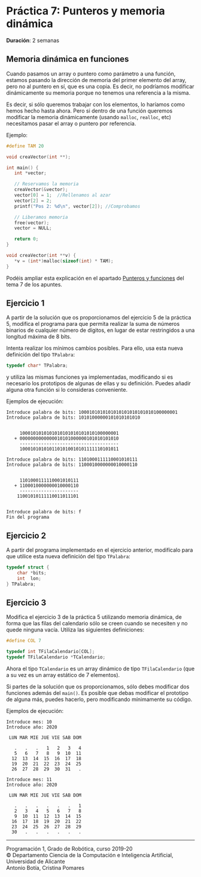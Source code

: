 # Práctica 7: Punteros y memoria dinámica

**Duración**: 2 semanas

## Memoria dinámica en funciones

Cuando pasamos un array o puntero como parámetro a una función, estamos pasando la dirección de memoria del primer elemento del array, pero no al puntero en sí, que es una copia. Es decir, no podríamos modificar dinámicamente su memoria porque no tenemos una referencia a la misma.

Es decir, si sólo queremos trabajar con los elementos, lo haríamos como hemos hecho hasta ahora. Pero si dentro de una función queremos modificar la memoria dinámicamente (usando `malloc`, `realloc`, etc) necesitamos pasar el array o puntero por referencia.

Ejemplo:

~~~c
#define TAM 20

void creaVector(int **);

int main() {
   int *vector;

   // Reservamos la memoria
   creaVector(&vector);
   vector[0] = 1;  //Rellenamos al azar
   vector[2] = 2;
   printf("Pos 2: %d\n", vector[2]); //Comprobamos

   // Liberamos memoria
   free(vector);
   vector = NULL;

   return 0;
}

void creaVector(int **v) {
   *v = (int*)malloc(sizeof(int) * TAM);
}
~~~

Podéis ampliar esta explicación en el apartado [Punteros y funciones]((https://cpomares.github.io/p1-robotica/Teoria/tema07-punteros-y-memoria-dinamica/tema07-punteros-y-memoria-dinamica.html#3-punteros-y-funciones)) del tema 7 de los apuntes.

## Ejercicio 1

A partir de la solución que os proporcionamos del ejercicio 5 de la práctica 5, modifica el programa para que permita realizar la suma de números binarios de cualquier número de dígitos, en lugar de estar restringidos a una longitud máxima de 8 bits.

Intenta realizar los mínimos cambios posibles. Para ello, usa esta nueva definición del tipo `TPalabra`:

~~~c
typedef char* TPalabra;
~~~

y utiliza las mismas funciones ya implementadas, modificando si es necesario los prototipos de algunas de ellas y su definición. Puedes añadir alguna otra función si lo consideras conveniente.


Ejemplos de ejecución:

~~~text
Introduce palabra de bits: 1000101010101010101010101010100000001
Introduce palabra de bits: 10101000000101010101010


     1000101010101010101010101010100000001
   + 0000000000000010101000000101010101010
     -------------------------------------
     1000101010101101010010101111110101011

Introduce palabra de bits: 1101000111110001010111
Introduce palabra de bits: 1100010000000010000110


     1101000111110001010111
   + 1100010000000010000110
     ----------------------
    11001010111110011011101


Introduce palabra de bits: f
Fin del programa
~~~

## Ejercicio 2

A partir del programa implementado en el ejercicio anterior, modifícalo para que utilice esta nueva definición del tipo `TPalabra`:

~~~c
typedef struct {
    char *bits;
    int  lon;
} TPalabra;
~~~

## Ejercicio 3

Modifica el ejercicio 3 de la práctica 5 utilizando memoria dinámica, de forma que las filas del calendario sólo se creen cuando se necesiten y no quede ninguna vacía. Utiliza las siguientes definiciones:

~~~c
#define COL 7

typedef int TFilaCalendario[COL];
typedef TFilaCalendario *TCalendario;
~~~

Ahora el tipo `TCalendario` es un array dinámico de tipo `TFilaCalendario` (que a su vez es un array estático de 7 elementos).

Si partes de la solución que os proporcionamos, sólo debes modificar dos funciones además del `main()`. Es posible que debas modificar el prototipo de alguna más, puedes hacerlo, pero modificando mínimamente su código.

Ejemplos de ejecución:

~~~text
Introduce mes: 10
Introduce año: 2020

 LUN MAR MIE JUE VIE SAB DOM

   .   .   .   1   2   3   4
   5   6   7   8   9  10  11
  12  13  14  15  16  17  18
  19  20  21  22  23  24  25
  26  27  28  29  30  31   .
~~~

~~~text
Introduce mes: 11
Introduce año: 2020

 LUN MAR MIE JUE VIE SAB DOM

   .   .   .   .   .   .   1
   2   3   4   5   6   7   8
   9  10  11  12  13  14  15
  16  17  18  19  20  21  22
  23  24  25  26  27  28  29
  30   .   .   .   .   .   .
~~~

----

Programación 1, Grado de Robótica, curso 2019-20  
© Departamento Ciencia de la Computación e Inteligencia Artificial, Universidad de Alicante  
Antonio Botía, Cristina Pomares
